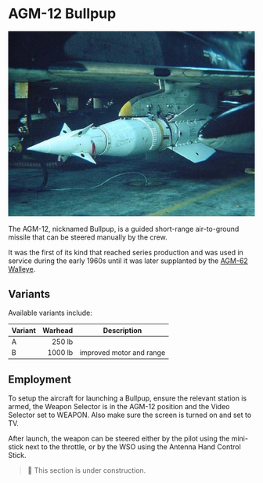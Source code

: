 # AGM-12 Bullpup

![Bullpup](../../../img/bullpup.jpg)

The AGM-12, nicknamed Bullpup, is a guided short-range air-to-ground missile
that can be steered manually by the crew.

It was the first of its kind that reached series production and was used in
service during the early 1960s until it was later supplanted by the
[AGM-62 Walleye](../bombs/tv_guided_bombs.md).

## Variants

Available variants include:

| Variant | Warhead | Description              |
| ------- | ------: | ------------------------ |
| A       |  250 lb |                          |
| B       | 1000 lb | improved motor and range |

## Employment

To setup the aircraft for launching a Bullpup, ensure the relevant station is
armed, the Weapon Selector is in the AGM-12 position and the Video Selector set
to WEAPON. Also make sure the screen is turned on and set to TV.

After launch, the weapon can be steered either by the pilot using the mini-stick
next to the throttle, or by the WSO using the Antenna Hand Control Stick.

> 🚧 This section is under construction.
